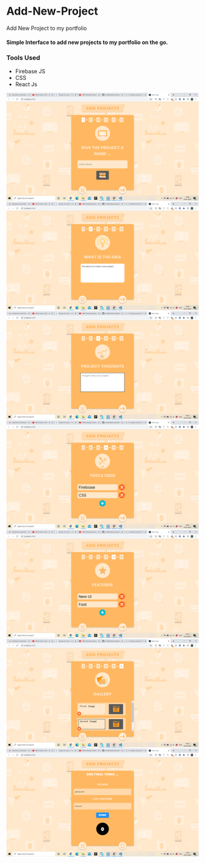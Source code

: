# Add-New-Project
Add New Project to my portfolio
<h4>
Simple Interface to add new projects to my portfolio on the go.
</h4>
<h3>Tools Used</h3>
<ul>
  <li>Firebase JS</li>
  <li>CSS</li>
  <li>React Js</li>
 </ul>
 <img src="./images/Screenshot (36).png">
 <img src="./images/Screenshot (37).png">
 <img src="./images/Screenshot (38).png">
 <img src="./images/Screenshot (39).png">
 <img src="./images/Screenshot (40).png">
 <img src="./images/Screenshot (41).png">
 <img src="./images/Screenshot (42).png">
